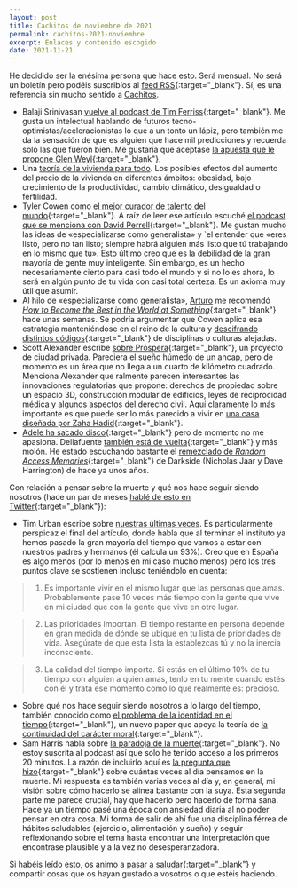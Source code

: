 ```yaml
---
layout: post
title: Cachitos de noviembre de 2021
permalink: cachitos-2021-noviembre
excerpt: Enlaces y contenido escogido
date: 2021-11-21
---
```


He decidido ser la enésima persona que hace esto. Será mensual. No será un boletín pero podéis suscribíos al [feed RSS](https://rbarbadillo.github.io/feed.xml){:target="_blank"}. Sí, es una referencia sin mucho sentido a [Cachitos](https://www.rtve.es/play/videos/cachitos-de-hierro-y-cromo/).

- Balaji Srinivasan [vuelve al podcast de Tim Ferriss](https://open.spotify.com/episode/5MrMCSbPrz3jQLGFKpqnIH?si=4b43d008012344ad){:target="_blank"}. Me gusta un intelectual hablando de futuros tecno-optimistas/aceleracionistas lo que a un tonto un lápiz, pero también me da la sensación de que es alguien que hace mil predicciones y recuerda solo las que fueron bien. Me gustaría que aceptase [la apuesta que le propone Glen Weyl](https://twitter.com/glenweyl/status/1460357114228994053){:target="_blank"}.
- Una [teoría de la vivienda para todo](https://www.worksinprogress.co/issue/the-housing-theory-of-everything/). Los posibles efectos del aumento del precio de la vivienda en diferentes ámbitos: obesidad, bajo crecimiento de la productividad, cambio climático, desigualdad o fertilidad.
- Tyler Cowen como [el mejor curador de talento del mundo](https://kulesa.substack.com/p/tyler-cowen-is-the-best-curator-of){:target="_blank"}. A raíz de leer ese artículo escuché [el podcast que se menciona con David Perrell](https://open.spotify.com/episode/7kLFzdAYCHSuKk8JJYDoPn?context=spotify:show:5WaTr94Kr7umvyuXYcobqA){:target="_blank"}. Me gustan mucho las ideas de «especializarse como generalista» y `el entender que «eres listo, pero no tan listo; siempre habrá alguien más listo que tú trabajando en lo mismo que tú». Esto último creo que es la debilidad de la gran mayoría de gente muy inteligente. Sin embargo, es un hecho necesariamente cierto para casi todo el mundo y si no lo es ahora, lo será en algún punto de tu vida con casi total certeza. Es un axioma muy útil que asumir.
- Al hilo de «especializarse como generalista», [Arturo](https://twitter.com/ArturoHerrero) me recomendó [_How to Become the Best in the World at Something_](https://unchartedterritories.tomaspueyo.com/p/how-to-become-the-best-in-the-world){:target="_blank"} hace unas semanas. Se podría argumentar que Cowen aplica esa estrategia manteniéndose en el reino de la cultura y [descifrando distintos códigos](https://marginalrevolution.com/marginalrevolution/2018/12/deconstructing-cultural-codes.html){:target="_blank"} de disciplinas o culturas alejadas.  
- Scott Alexander escribe [sobre Próspera](https://astralcodexten.substack.com/p/prospectus-on-prospera){:target="_blank"}, un proyecto de ciudad privada. Pareciera el sueño húmedo de un ancap, pero de momento es un área que no llega a un cuarto de kilómetro cuadrado. Menciona Alexander que ralmente parecen interesantes las innovaciones regulatorias que propone: derechos de propiedad sobre un espacio 3D, construcción modular de edificios, leyes de reciprocidad médica y algunos aspectos del derecho civil. Aquí claramente lo más importante es que puede ser lo más parecido a vivir en [una casa diseñada por Zaha Hadid](https://www.zaha-hadid.com/architecture/roatan-prospera-residences/){:target="_blank"}. 
- [Adele ha sacado disco](https://open.spotify.com/album/21jF5jlMtzo94wbxmJ18aa?si=U84ogN6XScum1rkAtO7_DA){:target="_blank"} pero de momento no me apasiona. Dellafuente [también está de vuelta](https://www.youtube.com/watch?v=aDyDON9FOXE){:target="_blank"} y más molón.  He estado escuchando bastante el [remezclado de _Random Access Memories_](https://soundcloud.com/daftside-2/sets/random-access-memories-1){:target="_blank"}  de Darkside (Nicholas Jaar y Dave Harrington) de hace ya unos años.

Con relación a pensar sobre la muerte y qué nos hace seguir siendo nosotros (hace un par de meses [hablé de esto en Twitter](https://twitter.com/raquelbars/status/1430788842135621635){:target="_blank"}):

- Tim Urban escribe sobre [nuestras últimas veces](https://waitbutwhy.com/2015/12/the-tail-end.html{:target="_blank"}). Es particularmente perspicaz el final del artículo, donde habla que al terminar el instituto ya hemos pasado la gran mayoría del tiempo que vamos a estar con nuestros padres y hermanos (él calcula un 93%). Creo que en España es algo menos (por lo menos en mi caso mucho menos) pero los tres puntos clave se sostienen incluso teniéndolo en cuenta:

>1) Es importante vivir en el mismo lugar que las personas que amas. Probablemente pase 10 veces más tiempo con la gente que vive en mi ciudad que con la gente que vive en otro lugar.

>2) Las prioridades importan. El tiempo restante en persona depende en gran medida de dónde se ubique en tu lista de prioridades de vida. Asegúrate de que esta lista la establezcas tú y no la inercia inconsciente.

>3) La calidad del tiempo importa. Si estás en el último 10% de tu tiempo con alguien a quien amas, tenlo en tu mente cuando estés con él y trata ese momento como lo que realmente es: precioso.

- Sobre qué nos hace seguir siendo nosotros a lo largo del tiempo, también conocido como [el problema de la identidad en el tiempo](https://plato.stanford.edu/entries/identity-time/){:target="_blank"}, un nuevo paper que apoya la teoría de [la continuidad del carácter moral](https://www.tandfonline.com/doi/full/10.1080/09515089.2020.1789577?src=&){:target="_blank"}.
- Sam Harris habla sobre [la  paradoja de la muerte](https://open.spotify.com/episode/3xwGGOKnj7lumpaXJePjGK?si=Rc2MzyxoT3uZbmLmz-gazw){:target="_blank"}. No estoy suscrita al podcast así que solo he tenido acceso a los primeros 20 minutos. La razón de incluirlo aquí es [la pregunta que hizo](https://twitter.com/SamHarrisOrg/status/1445004360480542720){:target="_blank"} sobre cuántas veces al día pensamos en la muerte. Mi respuesta es también varias veces al día y, en general, mi visión sobre cómo hacerlo se alinea bastante con la suya. Esta segunda parte me parece crucial, hay que hacerlo pero hacerlo de forma sana. Hace ya un tiempo pasé una época con ansiedad diaria al no poder pensar en otra cosa. Mi forma de salir de ahí fue una disciplina férrea de hábitos saludables (ejercicio, alimentación y sueño) y seguir reflexionando sobre el tema hasta encontrar una interpretación que encontrase plausible y a la vez no desesperanzadora.

Si habéis leído esto, os animo a [pasar a saludar](https://twitter.com/messages/compose?recipient_id=2519698706){:target="_blank"} y compartir cosas que os hayan gustado a vosotros o que estéis haciendo. 
